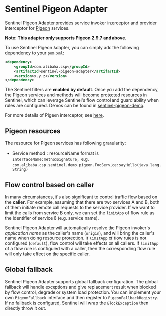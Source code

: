 # Sentinel Pigeon Adapter


Sentinel Pigeon Adapter provides service invoker interceptor and provider interceptor
for [Pigeon](https://github.com/dianping/pigeon) services.

**Note: This adapter only supports Pigeon 2.9.7 and above.**

To use Sentinel Pigeon Adapter, you can simply add the following dependency to your `pom.xml`:

```xml
<dependency>
    <groupId>com.alibaba.csp</groupId>
    <artifactId>sentinel-pigeon-adapter</artifactId>
    <version>x.y.z</version>
</dependency>
```

The Sentinel filters are **enabled by default**. Once you add the dependency,
the Pigeon services and methods will become protected resources in Sentinel,
which can leverage Sentinel's flow control and guard ability when rules are configured.
Demos can be found in [sentinel-pigeon-demo](https://github.com/wchswchs/sentinel-pigeon/tree/master/sentinel-pigeon-demo).

For more details of Pigeon interceptor, see [here](https://github.com/dianping/pigeon/blob/master/USER_GUIDE.md#%E5%A6%82%E4%BD%95%E5%AE%9A%E4%B9%89%E8%87%AA%E5%B7%B1%E7%9A%84%E6%8B%A6%E6%88%AA%E5%99%A8).

## Pigeon resources

The resource for Pigeon services has following granularity:

- Service method：resourceName format is `interfaceName:methodSignature`，e.g. `com.alibaba.csp.sentinel.demo.pigeon.FooService:sayHello(java.lang.String)`

## Flow control based on caller

In many circumstances, it's also significant to control traffic flow based on the **caller**.
For example, assuming that there are two services A and B, both of them initiate remote call requests to the service provider.
If we want to limit the calls from service B only, we can set the `limitApp` of flow rule as the identifier of service B (e.g. service name).

Sentinel Pigeon Adapter will automatically resolve the Pigeon invoker's *application name* as the caller's name (`origin`),
and will bring the caller's name when doing resource protection.
If `limitApp` of flow rules is not configured (`default`), flow control will take effects on all callers.
If `limitApp` of a flow rule is configured with a caller, then the corresponding flow rule will only take effect on the specific caller.

## Global fallback

Sentinel Pigeon Adapter supports global fallback configuration.
The global fallback will handle exceptions and give replacement result when blocked by
flow control, degrade or system load protection. You can implement your own `PigeonFallback` interface
and then register to `PigeonFallbackRegistry`. If no fallback is configured, Sentinel will wrap the `BlockException`
then directly throw it out.